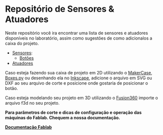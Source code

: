 # Repositório de Sensores & Atuadores

Neste repositório você ira encontrar uma lista de sensores e atuadores disponíveis no laboratório, assim como sugestões de como adicionalos a caixa do projeto.

- [Sensores](/sensores/sensores.md):
  - [Botões](/sensores/botoes/botoes.md)
- [Atuadores](/atuadores/)


Caso esteja fazendo sua caixa de projeto em 2D utilizando o [MakerCase](https://pt.makercase.com), [Boxes.py](https://www.festi.info/boxes.py/) ou desenhando ela no [Inkscape](https://inkscape.org/), adicione o arquivo em SVG ou DXF ao seu arquivo de corte e posicione onde gostaria de posicionar o botão.

Caso esteja modelando seu projeto em 3D utilizando o [Fusion360](https://www.autodesk.com.br/products/fusion-360/overview?term=1-YEAR&tab=subscription&plc=FSN) importe o arquivo f3d no seu projeto.

**Para parâmetros de corte e dicas de configuração e operação das máquinas do Fablab. Chequem a nossa documentação.**

**[Documentação Fablab](https://insperfablab.github.io/DocLab/maquinas/laser/duplotech1080/)**

